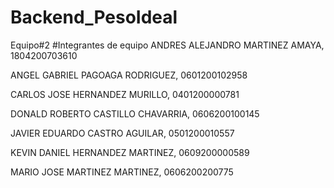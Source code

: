 # Backend_PesoIdeal
Equipo#2
#Integrantes de equipo ANDRES ALEJANDRO MARTINEZ AMAYA, 1804200703610

ANGEL GABRIEL PAGOAGA RODRIGUEZ, 0601200102958

CARLOS JOSE HERNANDEZ MURILLO, 0401200000781

DONALD ROBERTO CASTILLO CHAVARRIA, 0606200100145

JAVIER EDUARDO CASTRO AGUILAR, 0501200010557

KEVIN DANIEL HERNANDEZ MARTINEZ, 0609200000589

MARIO JOSE MARTINEZ MARTINEZ, 0606200200775

